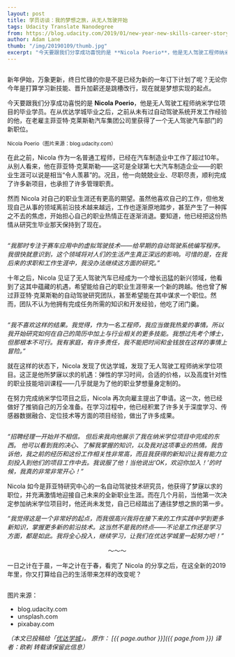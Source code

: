 ```yaml
---
layout: post
title: 学员访谈：我的梦想之旅，从无人驾驶开始
tags: Udacity Translate Nanodegree
from: https://blog.udacity.com/2019/01/new-year-new-skills-career-story.html
author: Adam Lane
thumb: "/img/20190109/thumb.jpg"
excerpt: "今天要跟我们分享成功喜悦的是 **Nicola Poerio**，他是无人驾驶工程师纳米学位项目的毕业学员。在从优达学城毕业之后，之前从未有过自动驾驶系统开发工作经验的他，在老雇主菲亚特·克莱斯勒汽车集团公司里获得了一个无人驾驶汽车部门的新职位。"
---
```


<img src="{{site.cdn}}/img/20190109/001.jpg" alt="" />

新年伊始，万象更新，终日忙碌的你是不是已经为新的一年订下计划了呢？无论你今年是打算学习新技能、晋升加薪还是跳槽改行，现在就是梦想实现的起点。

今天要跟我们分享成功喜悦的是 **Nicola Poerio**，他是无人驾驶工程师纳米学位项目的毕业学员。在从优达学城毕业之后，之前从未有过自动驾驶系统开发工作经验的他，在老雇主菲亚特·克莱斯勒汽车集团公司里获得了一个无人驾驶汽车部门的新职位。

<img src="{{site.cdn}}/img/20190109/002.jpg" alt="" /><br><small>Nicola Poerio（图片来源：blog.udacity.com）</small>

在此之前，Nicola 作为一名普通工程师，已经在汽车制造业中工作了超过10年。从别人看来，他在菲亚特·克莱斯勒——这可是全球第七大汽车制造企业——的职业生涯可以说是相当“令人羡慕”的。况且，他一向兢兢业业、尽职尽责，顺利完成了许多新项目，也承担了许多管理职责。

然而 Nicola 对自己的职业生涯还有更高的期望。虽然他喜欢自己的工作，但他发现自己从事的领域离前沿技术越来越远，工作也逐渐原地踏步，甚至产生了一种挥之不去的焦虑，开始担心自己的职业热情正在逐渐消退。要知道，他已经把这份热情从研究生毕业那天保持到了现在。

<img src="{{site.cdn}}/img/20190109/003.jpg" alt="" />


*“我那时专注于赛车应用中的虚拟驾驶技术——给早期的自动驾驶系统编写程序。我很快就意识到，这个领域将对人们的生活产生真正深远的影响。可惜的是，在我后来的求职和工作生涯中，我没办法继续这方面的研究。”*

十年之后，Nicola 见证了无人驾驶汽车已经成为一个增长迅猛的新兴领域，他看到了这其中蕴藏的机遇，希望能给自己的职业生涯带来一个新的跨越。他也曾了解过菲亚特·克莱斯勒的自动驾驶研究团队，甚至希望能在其中谋求一个职位。然而，团队不认为他拥有完成任务所需的知识和开发经验，他吃了闭门羹。

<img src="{{site.cdn}}/img/20190109/004.jpg" alt="" />


*“我不喜欢这样的结果。我觉得，作为一名工程师，我应当做我热爱的事情。所以我开始研究如何在自己的简历中加上与行业相关的更多技能。我想过先考个博士，但那根本不可行。我有家庭，有许多责任，我不能把时间和金钱放在这样的事情上冒险。”*

就在这样的状态下，Nicola 发现了优达学城，发现了无人驾驶工程师纳米学位项目。这正是他所梦寐以求的机遇：弹性的学习时间，合适的价格，以及高度针对性的职业技能培训课程——几乎就是为了他的职业梦想量身定制的。

在努力完成纳米学位项目之后，Nicola 再次向雇主提出了申请。这一次，他已经做好了推销自己的万全准备。在学习过程中，他已经积累了许多关于深度学习、传感器数据融合、定位技术等方面的项目经验，做出了许多成果。

<img src="{{site.cdn}}/img/20190109/005.jpg" alt="" />


*“招聘经理一开始并不相信。 但后来我向他展示了我在纳米学位项目中完成的东西。 他可以看到我的决心、了解我掌握的知识，以及我对这项事业的热情。我告诉他，我之前的经历和这份工作相关性非常高，而且我获得的新知识让我有能力立刻投入到他们的项目工作中去。我说服了他！当他说出‘OK，欢迎你加入！’的时候，我真的非常非常开心！”*

Nicola 如今是菲亚特研究中心的一名自动驾驶技术研究员，他获得了梦寐以求的职位，并充满激情地迎接自己未来的全新职业生涯。而在几个月前，当他第一次决定参加纳米学位项目时，他还尚未发觉，自己已经踏出了通往梦想之旅的第一步。

*“我觉得这是一个非常好的起点，而我很高兴我将在接下来的工作实践中学到更多新知识，掌握更多新的前沿技术。这当然不是我的终点——不论是工作还是学习方面，都是如此。我将全心投入，继续学习，让我们在优达学城里一起努力吧！”*

<img src="{{site.cdn}}/img/20190109/006.jpg" alt="" />


<center>～～～</center>

一日之计在于晨，一年之计在于春，看完了 Nicola 的分享之后，在这全新的2019年里，你又打算给自己的生活带来怎样的改变呢？

<img src="{{site.cdn}}/img/20190109/007.jpg" alt="" />


图片来源：
* blog.udacity.com
* unsplash.com
* pixabay.com

_（本文已投稿给「[优达学城](https://cn.udacity.com)」。 原作： [{{ page.author }}]({{ page.from }}) 译者：欧剃 转载请保留此信息）_
